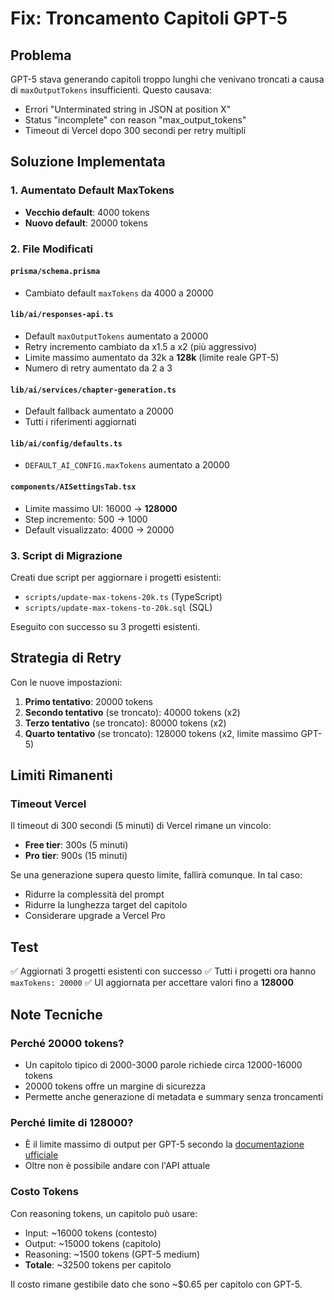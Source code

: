 # Fix: Troncamento Capitoli GPT-5

## Problema
GPT-5 stava generando capitoli troppo lunghi che venivano troncati a causa di `maxOutputTokens` insufficienti. Questo causava:
- Errori "Unterminated string in JSON at position X"
- Status "incomplete" con reason "max_output_tokens"
- Timeout di Vercel dopo 300 secondi per retry multipli

## Soluzione Implementata

### 1. Aumentato Default MaxTokens
- **Vecchio default**: 4000 tokens
- **Nuovo default**: 20000 tokens

### 2. File Modificati

#### `prisma/schema.prisma`
- Cambiato default `maxTokens` da 4000 a 20000

#### `lib/ai/responses-api.ts`
- Default `maxOutputTokens` aumentato a 20000
- Retry incremento cambiato da x1.5 a x2 (più aggressivo)
- Limite massimo aumentato da 32k a **128k** (limite reale GPT-5)
- Numero di retry aumentato da 2 a 3

#### `lib/ai/services/chapter-generation.ts`
- Default fallback aumentato a 20000
- Tutti i riferimenti aggiornati

#### `lib/ai/config/defaults.ts`
- `DEFAULT_AI_CONFIG.maxTokens` aumentato a 20000

#### `components/AISettingsTab.tsx`
- Limite massimo UI: 16000 → **128000**
- Step incremento: 500 → 1000
- Default visualizzato: 4000 → 20000

### 3. Script di Migrazione
Creati due script per aggiornare i progetti esistenti:
- `scripts/update-max-tokens-20k.ts` (TypeScript)
- `scripts/update-max-tokens-to-20k.sql` (SQL)

Eseguito con successo su 3 progetti esistenti.

## Strategia di Retry

Con le nuove impostazioni:
1. **Primo tentativo**: 20000 tokens
2. **Secondo tentativo** (se troncato): 40000 tokens (x2)
3. **Terzo tentativo** (se troncato): 80000 tokens (x2)
4. **Quarto tentativo** (se troncato): 128000 tokens (x2, limite massimo GPT-5)

## Limiti Rimanenti

### Timeout Vercel
Il timeout di 300 secondi (5 minuti) di Vercel rimane un vincolo:
- **Free tier**: 300s (5 minuti)
- **Pro tier**: 900s (15 minuti)

Se una generazione supera questo limite, fallirà comunque. In tal caso:
- Ridurre la complessità del prompt
- Ridurre la lunghezza target del capitolo
- Considerare upgrade a Vercel Pro

## Test
✅ Aggiornati 3 progetti esistenti con successo
✅ Tutti i progetti ora hanno `maxTokens: 20000`
✅ UI aggiornata per accettare valori fino a **128000**

## Note Tecniche

### Perché 20000 tokens?
- Un capitolo tipico di 2000-3000 parole richiede circa 12000-16000 tokens
- 20000 tokens offre un margine di sicurezza
- Permette anche generazione di metadata e summary senza troncamenti

### Perché limite di 128000?
- È il limite massimo di output per GPT-5 secondo la [documentazione ufficiale](https://platform.openai.com/docs/models/gpt-5)
- Oltre non è possibile andare con l'API attuale

### Costo Tokens
Con reasoning tokens, un capitolo può usare:
- Input: ~16000 tokens (contesto)
- Output: ~15000 tokens (capitolo)
- Reasoning: ~1500 tokens (GPT-5 medium)
- **Totale**: ~32500 tokens per capitolo

Il costo rimane gestibile dato che sono ~$0.65 per capitolo con GPT-5.
